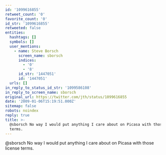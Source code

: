 ```yaml
---
id: '1099616855'
retweet_count: '0'
favorite_count: '0'
id_str: '1099616855'
retweeted: false
entities:
  hashtags: []
  symbols: []
  user_mentions:
    - name: Steve Borsch
      screen_name: sborsch
      indices:
        - '0'
        - '8'
      id_str: '1447051'
      id: '1447051'
  urls: []
in_reply_to_status_id_str: '1099586108'
in_reply_to_screen_name: sborsch
original_url: https://twitter.com/jth/status/1099616855
date: '2009-01-06T15:19:51.000Z'
sitemap: false
robots: noindex
reply: true
title: >-
  @sborsch No way I would put anything I care about on Picasa with those license
  terms.
---
```


@sborsch No way I would put anything I care about on Picasa with those license terms.